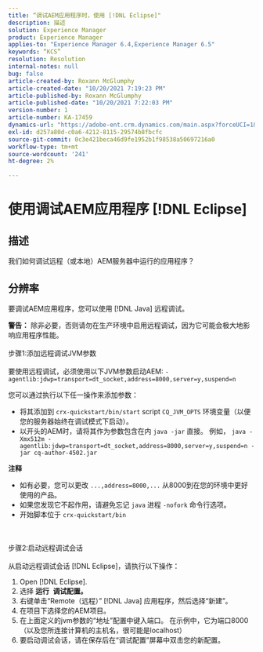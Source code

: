 ```yaml
---
title: “调试AEM应用程序时，使用 [!DNL Eclipse]"
description: 描述
solution: Experience Manager
product: Experience Manager
applies-to: "Experience Manager 6.4,Experience Manager 6.5"
keywords: “KCS”
resolution: Resolution
internal-notes: null
bug: false
article-created-by: Roxann McGlumphy
article-created-date: "10/20/2021 7:19:23 PM"
article-published-by: Roxann McGlumphy
article-published-date: "10/20/2021 7:22:03 PM"
version-number: 1
article-number: KA-17459
dynamics-url: "https://adobe-ent.crm.dynamics.com/main.aspx?forceUCI=1&pagetype=entityrecord&etn=knowledgearticle&id=6d81c49c-da31-ec11-b6e5-000d3a5ba97a"
exl-id: d257a80d-c0a6-4212-8115-29574b8fbcfc
source-git-commit: 0c3e421beca46d9fe1952b1f98538a50697216a0
workflow-type: tm+mt
source-wordcount: '241'
ht-degree: 2%

---
```


# 使用调试AEM应用程序 [!DNL Eclipse]

## 描述


我们如何调试远程（或本地）AEM服务器中运行的应用程序？


## 分辨率


要调试AEM应用程序，您可以使用 [!DNL Java] 远程调试。

<b>警告：</b> 除非必要，否则请勿在生产环境中启用远程调试，因为它可能会极大地影响应用程序性能。
<br><br>步骤1:添加远程调试JVM参数<br><br>
要使用远程调试，必须使用以下JVM参数启动AEM:
`-agentlib:jdwp=transport=dt_socket,address=8000,server=y,suspend=n`

您可以通过执行以下任一操作来添加参数：

- 将其添加到 `crx-quickstart/bin/start` script `CQ_JVM_OPTS` 环境变量（以便您的服务器始终在调试模式下启动）。
- 以开头的AEM时，请将其作为参数包含在内 `java -jar` 直接。 例如， `java -Xmx512m -agentlib:jdwp=transport=dt_socket,address=8000,server=y,suspend=n -jar cq-author-4502.jar`


<b>注释</b>

- 如有必要，您可以更改 `...,address=8000,...` 从8000到在您的环境中更好使用的产品。
- 如果您发现它不起作用，请避免忘记 `java` 进程 `-nofork` 命令行选项。
- 开始脚本位于 `crx-quickstart/bin`

<br><br>步骤2:启动远程调试会话<br><br>
从启动远程调试会话 [!DNL Eclipse]，请执行以下操作：

1. Open [!DNL Eclipse].
2. 选择 <b>运行</b>  <b>调试配置。</b>
3. 右键单击“Remote（远程）” [!DNL Java] 应用程序，然后选择“新建”。
4. 在项目下选择您的AEM项目。
5. 在上面定义的jvm参数的“地址”配置中键入端口。 在示例中，它为端口8000（以及您所连接计算机的主机名，很可能是localhost）
6. 要启动调试会话，请在保存后在“调试配置”屏幕中双击您的新配置。

